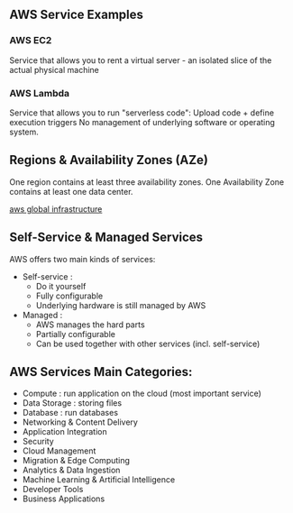 ## AWS Service Examples

### AWS EC2
Service that allows you to rent a virtual server - an isolated slice of the actual physical machine

### AWS Lambda
Service that allows you to run "serverless code": Upload code + define execution triggers
No management of underlying software or operating system.


## Regions & Availability Zones (AZe)

One region contains at least three availability zones.
One Availability Zone contains at least one data center.

[aws global infrastructure](https://aws.amazon.com/about-aws/global-infrastructure/#AWS_Global_Infrastructure_Map)


## Self-Service & Managed Services

AWS offers two main kinds of services:
  - Self-service :
    - Do it yourself
    - Fully configurable
    - Underlying hardware is still managed by AWS
  - Managed :
    - AWS manages the hard parts
    - Partially configurable
    - Can be used together with other services (incl. self-service)

## AWS Services Main Categories:
  - Compute : run application on the cloud (most important service)
  - Data Storage : storing files
  - Database : run databases
  - Networking & Content Delivery
  - Application Integration
  - Security
  - Cloud Management
  - Migration & Edge Computing
  - Analytics & Data Ingestion
  - Machine Learning & Artificial Intelligence
  - Developer Tools
  - Business Applications